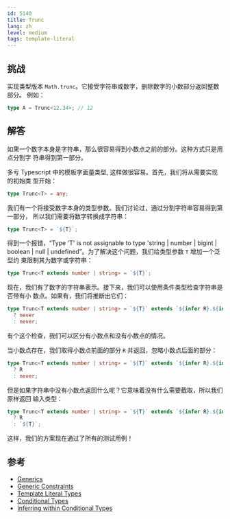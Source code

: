 ```yaml
---
id: 5140
title: Trunc
lang: zh
level: medium
tags: template-literal
---
```


## 挑战

实现类型版本 `Math.trunc`。它接受字符串或数字，删除数字的小数部分返回整数部分。
例如：

```typescript
type A = Trunc<12.34>; // 12
```

## 解答

如果一个数字本身是字符串，那么很容易得到小数点之前的部分。这种方式只是用点分割字
符串得到第一部分。

多亏 Typescript 中的模板字面量类型, 这样做很容易。首先，我们将从需要实现的初始类
型开始：

```typescript
type Trunc<T> = any;
```

我们有一个将接受数字本身的类型参数。我们讨论过，通过分割字符串容易得到第一部分，
所以我们需要将数字转换成字符串：

```typescript
type Trunc<T> = `${T}`;
```

得到一个报错，“Type 'T' is not assignable to type 'string | number | bigint |
boolean | null | undefined”。为了解决这个问题，我们给类型参数 `T` 增加一个泛型约
束限制其为数字或字符串：

```typescript
type Trunc<T extends number | string> = `${T}`;
```

现在，我们有了数字的字符串表示。接下来，我们可以使用条件类型检查字符串是否带有小
数点。如果有，我们将推断出它们：

```typescript
type Trunc<T extends number | string> = `${T}` extends `${infer R}.${infer _}`
  ? never
  : never;
```

有个这个检查，我们可以区分有小数点和没有小数点的情况。

当小数点存在，我们取得小数点前面的部分 `R` 并返回，忽略小数点后面的部分：

```typescript
type Trunc<T extends number | string> = `${T}` extends `${infer R}.${infer _}`
  ? R
  : never;
```

但是如果字符串中没有小数点返回什么呢？它意味着没有什么需要截取，所以我们原样返回
输入类型：

```typescript
type Trunc<T extends number | string> = `${T}` extends `${infer R}.${infer _}`
  ? R
  : `${T}`;
```

这样，我们的方案现在通过了所有的测试用例！

## 参考

- [Generics](https://www.typescriptlang.org/docs/handbook/2/generics.html)
- [Generic Constraints](https://www.typescriptlang.org/docs/handbook/2/generics.html#generic-constraints)
- [Template Literal Types](https://www.typescriptlang.org/docs/handbook/2/template-literal-types.html)
- [Conditional Types](https://www.typescriptlang.org/docs/handbook/2/conditional-types.html)
- [Inferring within Conditional Types](https://www.typescriptlang.org/docs/handbook/2/conditional-types.html#inferring-within-conditional-types)
